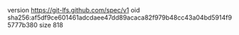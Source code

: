 version https://git-lfs.github.com/spec/v1
oid sha256:af5df9ce601461adcdaee47dd89acaca82f979b48cc43a04bd5914f95777b380
size 818
